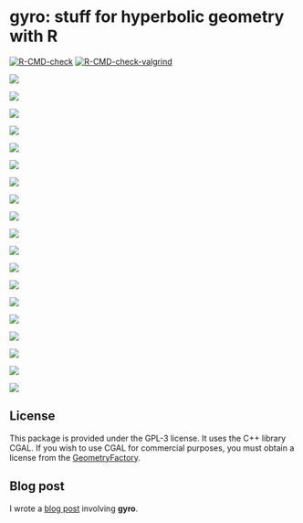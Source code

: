 # gyro: stuff for hyperbolic geometry with R

<!-- badges: start -->
[![R-CMD-check](https://github.com/stla/gyro/actions/workflows/R-CMD-check.yaml/badge.svg)](https://github.com/stla/gyro/actions/workflows/R-CMD-check.yaml)
[![R-CMD-check-valgrind](https://github.com/stla/gyro/actions/workflows/R-CMD-check-valgrind.yaml/badge.svg)](https://github.com/stla/gyro/actions/workflows/R-CMD-check-valgrind.yaml)
<!-- badges: end -->

![](https://raw.githubusercontent.com/stla/gyro/main/inst/images/translatedIcosahedra.gif)

![](https://raw.githubusercontent.com/stla/gyro/main/inst/images/BarthLike.gif)

![](https://raw.githubusercontent.com/stla/gyro/main/inst/images/strangeConvexHull.gif)

![](https://raw.githubusercontent.com/stla/gyro/main/inst/images/icosahedron_varying_s.gif)

![](https://raw.githubusercontent.com/stla/gyro/main/inst/images/triakisIcosahedron.gif)

![](https://raw.githubusercontent.com/stla/gyro/main/inst/images/icosahedron_dynamic_colors.gif)

![](https://raw.githubusercontent.com/stla/gyro/main/inst/images/pentagrammicPrism.gif)

![](https://raw.githubusercontent.com/stla/gyro/main/inst/images/triakisOctahedron.gif)

![](https://raw.githubusercontent.com/stla/gyro/main/inst/images/pyramids.gif)

![](https://raw.githubusercontent.com/stla/gyro/main/inst/images/GreatDeltoidalIcositetrahedron.gif)

![](https://raw.githubusercontent.com/stla/gyro/main/inst/images/SmallIcosihemidodecahedron.gif)

![](https://raw.githubusercontent.com/stla/gyro/main/inst/images/gircope.gif)

![](https://raw.githubusercontent.com/stla/gyro/main/inst/images/truncatedGreatDodecahedron.gif)

![](https://raw.githubusercontent.com/stla/gyro/main/inst/images/CastellatedRhombicosidodecahedralPrism.gif)

![](https://raw.githubusercontent.com/stla/gyro/main/inst/images/rhombicTriacontahedron.gif)

![](https://raw.githubusercontent.com/stla/gyro/main/inst/images/htiling.png)

![](https://raw.githubusercontent.com/stla/gyro/main/inst/images/hdelaunay.png)

![](https://raw.githubusercontent.com/stla/gyro/main/inst/images/Uhdelaunay.png)

![](https://raw.githubusercontent.com/stla/gyro/main/inst/images/hdelaunayU.png)


## License

This package is provided under the GPL-3 license. It uses the C++ library 
CGAL. If you wish to use CGAL for commercial purposes, you must obtain a 
license from the [GeometryFactory](https://geometryfactory.com).


## Blog post

I wrote a [blog post](https://laustep.github.io/stlahblog/posts/HyperbolicGircope.html) involving **gyro**.

